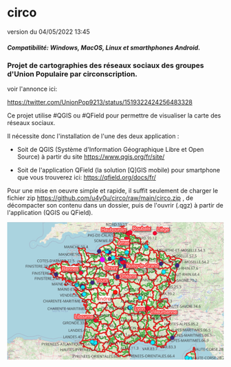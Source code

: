 # circo

version du 04/05/2022 13:45

##### Compatibilité: Windows, MacOS, Linux et smarthphones Android.

### Projet de cartographies des réseaux sociaux des groupes d'Union Populaire par circonscription.

voir l'annonce ici:

https://twitter.com/UnionPop9213/status/1519322424256483328



Ce projet utilise #QGIS ou #QField pour permettre de visualiser la carte des réseaux sociaux.

Il nécessite donc l'installation de l'une des deux application :

- Soit de QGIS (Système d'Information Géographique Libre et Open Source) à partir du site https://www.qgis.org/fr/site/

- Soit de l'application QField (la solution [Q]GIS mobile) pour smartphone que vous trouverez ici: https://qfield.org/docs/fr/

Pour une mise en oeuvre simple et rapide, il suffit seulement de charger le fichier zip https://github.com/u4y0u/circo/raw/main/circo.zip , de décompacter son contenu dans un dossier, puis de l'ouvrir (.qgz) à partir de l'application (QGIS ou QField).




![circo_preview0](https://github.com/u4y0u/circo/raw/main/circo_preview0.png)


